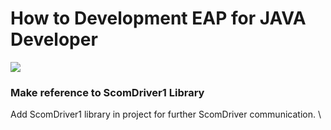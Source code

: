 # How to Development EAP for JAVA Developer
<img src="https://img.shields.io/badge/java-007396?style=for-the-badge&logo=java&logoColor=white">

### Make reference to ScomDriver1 Library
Add ScomDriver1 library in project for further ScomDriver communication. \
